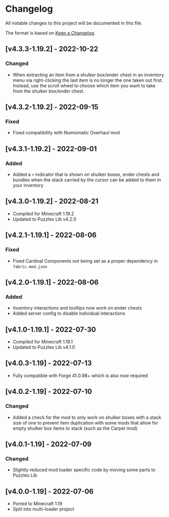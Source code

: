 # Changelog
All notable changes to this project will be documented in this file.

The format is based on [Keep a Changelog].

## [v4.3.3-1.19.2] - 2022-10-22
### Changed
- When extracting an item from a shulker box/ender chest in an inventory menu via right-clicking the last item is no longer the one taken out first. Instead, use the scroll wheel to choose which item you want to take from the shulker box/ender chest.

## [v4.3.2-1.19.2] - 2022-09-15
### Fixed
- Fixed compatibility with Numismatic Overhaul mod

## [v4.3.1-1.19.2] - 2022-09-01
### Added
- Added a `+` indicator that is shown on shulker boxes, ender chests and bundles when the stack carried by the cursor can be added to them in your inventory

## [v4.3.0-1.19.2] - 2022-08-21
- Compiled for Minecraft 1.19.2
- Updated to Puzzles Lib v4.2.0

## [v4.2.1-1.19.1] - 2022-08-06
### Fixed
- Fixed Cardinal Components not being set as a proper dependency in `fabric.mod.json`

## [v4.2.0-1.19.1] - 2022-08-06
### Added
- Inventory interactions and tooltips now work on ender chests
- Added server config to disable individual interactions

## [v4.1.0-1.19.1] - 2022-07-30
- Compiled for Minecraft 1.19.1
- Updated to Puzzles Lib v4.1.0

## [v4.0.3-1.19] - 2022-07-13
- Fully compatible with Forge 41.0.98+ which is also now required

## [v4.0.2-1.19] - 2022-07-10
### Changed
- Added a check for the mod to only work on shulker boxes with a stack size of one to prevent item duplication with some mods that allow for empty shulker box items to stack (such as the Carpet mod)

## [v4.0.1-1.19] - 2022-07-09
### Changed
- Slightly reduced mod loader specific code by moving some parts to Puzzles Lib 

## [v4.0.0-1.19] - 2022-07-06
- Ported to Minecraft 1.19
- Split into multi-loader project

[Keep a Changelog]: https://keepachangelog.com/en/1.0.0/
